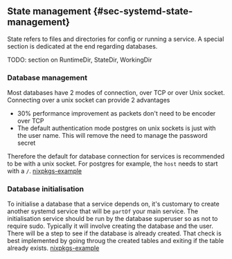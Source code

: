 ## State management {#sec-systemd-state-management}

State refers to files and directories for config or running a service.
A special section is dedicated at the end regarding databases.

TODO: section on RuntimeDir, StateDir, WorkingDir

### Database management

Most databases have 2 modes of connection, over TCP or over Unix socket. Connecting over a unix socket can provide 2 advantages
- 30% performance improvement as packets don't need to be encoder over TCP
- The default authentication mode postgres on unix sockets is just with the user name. This will remove the need to manage the password secret

Therefore the default for database connection for services is recommended to be with a unix socket. For postgres for example, the `host` needs to start with a `/`.
[nixpkgs-example](https://github.com/NixOS/nixpkgs/blob/master/nixos/modules/services/web-apps/lemmy.nix#L98)

### Database initialisation

To initialise a database that a service depends on, it's customary to create another systemd service that will be `partOf` your main service.
The initialisation service should be run by the database superuser so as not to require sudo.
Typically it will involve creating the database and the user.
There will be a step to see if the database is already created.
That check is best implemented by going throug the created tables and exiting if the table already exists.
[nixpkgs-example](https://github.com/NixOS/nixpkgs/blob/master/nixos/modules/services/web-apps/lemmy.nix#L220)
